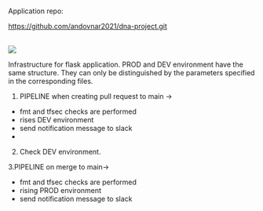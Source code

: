 # 
Application repo:

https://github.com/andovnar2021/dna-project.git



<br>
<img src="https://github.com/andovnar2021/infra_flask_app/workflows/Terraform/badge.svg?branch=main">
<br>

Infrastructure for flask application. PROD and DEV environment have the same structure. They can only be distinguished by the parameters specified in the corresponding files.
1. PIPELINE when creating pull request to main ->
- fmt and tfsec checks are performed
- rises DEV environment
- send notification message to slack
- 
2. Check DEV environment.

3.PIPELINE on merge to main->
- fmt and tfsec checks are performed
- rising PROD environment
- send notification message to slack
